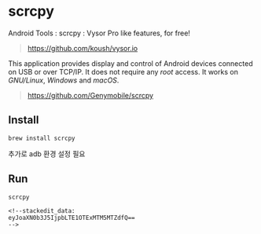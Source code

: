 

# scrcpy

Android Tools : scrcpy : Vysor Pro like features, for free!
> https://github.com/koush/vysor.io
  
This application provides display and control of Android devices connected on USB or over TCP/IP. It does not require any _root_ access. It works on _GNU/Linux_, _Windows_ and _macOS_.
> https://github.com/Genymobile/scrcpy

## Install
```
brew install scrcpy
```
추가로 adb 환경 설정 필요

## Run
```
scrcpy

<!--stackedit_data:
eyJoaXN0b3J5IjpbLTE1OTExMTM5MTZdfQ==
-->